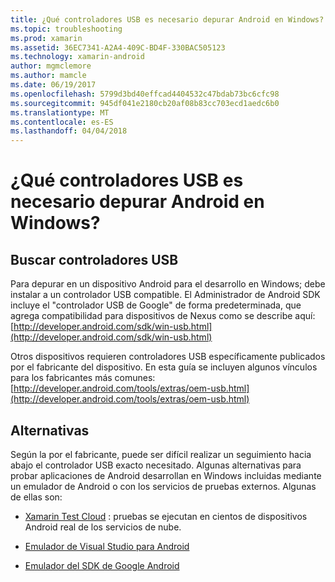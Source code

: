 ```yaml
---
title: ¿Qué controladores USB es necesario depurar Android en Windows?
ms.topic: troubleshooting
ms.prod: xamarin
ms.assetid: 36EC7341-A2A4-409C-BD4F-330BAC505123
ms.technology: xamarin-android
author: mgmclemore
ms.author: mamcle
ms.date: 06/19/2017
ms.openlocfilehash: 5799d3bd40effcad4404532c47bdab73bc6cfc98
ms.sourcegitcommit: 945df041e2180cb20af08b83cc703ecd1aedc6b0
ms.translationtype: MT
ms.contentlocale: es-ES
ms.lasthandoff: 04/04/2018
---
```

# <a name="what-usb-drivers-do-i-need-to-debug-android-on-windows"></a>¿Qué controladores USB es necesario depurar Android en Windows?

## <a name="finding-usb-drivers"></a>Buscar controladores USB

Para depurar en un dispositivo Android para el desarrollo en Windows; debe instalar a un controlador USB compatible. El Administrador de Android SDK incluye el "controlador USB de Google" de forma predeterminada, que agrega compatibilidad para dispositivos de Nexus como se describe aquí: [http://developer.android.com/sdk/win-usb.html](http://developer.android.com/sdk/win-usb.html)

Otros dispositivos requieren controladores USB específicamente publicados por el fabricante del dispositivo. En esta guía se incluyen algunos vínculos para los fabricantes más comunes: [http://developer.android.com/tools/extras/oem-usb.html](http://developer.android.com/tools/extras/oem-usb.html)

## <a name="alternatives"></a>Alternativas

Según la por el fabricante, puede ser difícil realizar un seguimiento hacia abajo el controlador USB exacto necesitado. Algunas alternativas para probar aplicaciones de Android desarrollan en Windows incluidas mediante un emulador de Android o con los servicios de pruebas externos. Algunas de ellas son:

- [Xamarin Test Cloud](https://xamarin.com/test-cloud) : pruebas se ejecutan en cientos de dispositivos Android real de los servicios de nube.

- [Emulador de Visual Studio para Android](https://www.visualstudio.com/en-us/features/msft-android-emulator-vs.aspx)

- [Emulador del SDK de Google Android](~/android/deploy-test/debugging/android-sdk-emulator/index.md)

